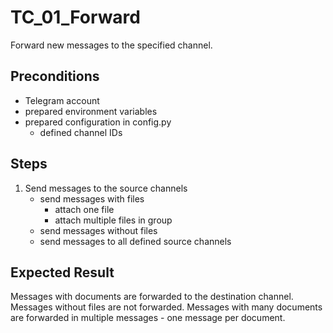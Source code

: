 # TC_01_Forward

Forward new messages to the specified channel.

## Preconditions

- Telegram account
- prepared environment variables
- prepared configuration in config.py
  - defined channel IDs

## Steps

1. Send messages to the source channels
    - send messages with files
      - attach one file
      - attach multiple files in group
    - send messages without files
    - send messages to all defined source channels

## Expected Result

Messages with documents are forwarded to the destination channel.
Messages without files are not forwarded.
Messages with many documents are forwarded in multiple messages - one message per document.